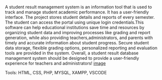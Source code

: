 A student result management system is an information tool that is used to track and manage student academic performance. It has a user-friendly interface. The project stores student details and
reports of every semester. The student can access the portal using unique login credentials.This software can help educational institutions save time and resources by organizing student data and
improving processes like grading and report generation, while also providing teachers,administrators, and parents with timely and accurate information about student progress. Secure student data 
storage, flexible grading options, personalized reporting and evaluation tools are provided in the system. Overall, a student result database management system should be designed to provide a 
user-friendly experience for teachers and administrators!
[image](https://github.com/user-attachments/assets/339f0f28-a627-4c87-8a0c-76c02f6a33ae)

Tools: HTML, CSS, PHP, MYSQL, XAMPP, VSCODE
